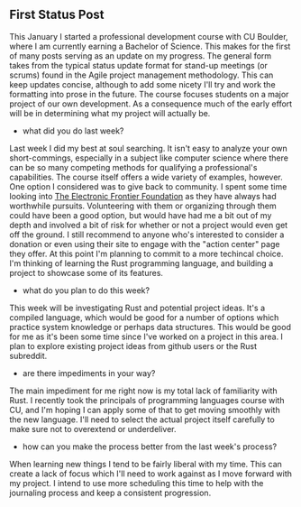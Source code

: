 ## First Status Post

This January I started a professional development course with CU Boulder, where I am currently earning a Bachelor of Science. This makes for the first of many posts serving as an update on my progress. The general form takes from the typical status update format for stand-up meetings (or scrums) found in the Agile project management methodology. This can keep updates concise, although to add some nicety I'll try and work the formatting into prose in the future. The course focuses students on a major project of our own development. As a consequence much of the early effort will be in determining what my project will actually be.

 - what did you do last week?

Last week I did my best at soul searching. It isn't easy to analyze your own short-commings, especially in a subject like computer science where there can be so many competing methods for qualifying a professional's capabilities. The course itself offers a wide variety of examples, however. One option I considered was to give back to community. I spent some time looking into [The Electronic Frontier Foundation](https://www.eff.org/) as they have always had worthwhile pursuits. Volunteering with them or organizing through them could have been a good option, but would have had me a bit out of my depth and involved a bit of risk for whether or not a project would even get off the ground. I still recommend to anyone who's interested to consider a donation or even using their site to engage with the "action center" page they offer. At this point I'm planning to commit to a more techincal choice. I'm thinking of learning the Rust programming language, and building a project to showcase some of its features. 

 - what do you plan to do this week?

This week will be investigating Rust and potential project ideas. It's a compiled language, which would be good for a number of options which practice system knowledge or perhaps data structures. This would be good for me as it's been some time since I've worked on a project in this area. I plan to explore existing project ideas from github users or the Rust subreddit. 

 - are there impediments in your way?

The main impediment for me right now is my total lack of familiarity with Rust. I recently took the principals of programming languages course with CU, and I'm hoping I can apply some of that to get moving smoothly with the new language. I'll need to select the actual project itself carefully to make sure not to overextend or underdeliver. 

 - how can you make the process better from the last week's process?

When learning new things I tend to be fairly liberal with my time. This can create a lack of focus which I'll need to work against as I move forward with my project. I intend to use more scheduling this time to help with the journaling process and keep a consistent progression. 

